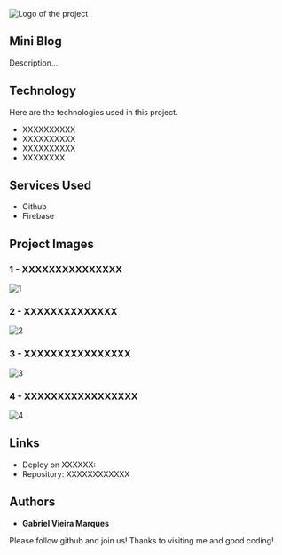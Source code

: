![Logo of the project](https://user-images.githubusercontent.com/107372647/228012439-92acc8e3-1af9-4b55-a49b-19510895bd64.jpg)


## Mini Blog
Description...


## Technology 

Here are the technologies used in this project.

* XXXXXXXXXX
* XXXXXXXXXX
* XXXXXXXXXX
* XXXXXXXX

## Services Used

* Github
* Firebase

## Project Images

### 1 - XXXXXXXXXXXXXXX

![1](https://user-images.githubusercontent.com/107372647/228012439-92acc8e3-1af9-4b55-a49b-19510895bd64.jpg)

### 2 - XXXXXXXXXXXXXX

![2](https://user-images.githubusercontent.com/107372647/228012439-92acc8e3-1af9-4b55-a49b-19510895bd64.jpg)

### 3 - XXXXXXXXXXXXXXXX

![3](https://user-images.githubusercontent.com/107372647/228012439-92acc8e3-1af9-4b55-a49b-19510895bd64.jpg)

### 4 - XXXXXXXXXXXXXXXXX

![4](https://user-images.githubusercontent.com/107372647/228012439-92acc8e3-1af9-4b55-a49b-19510895bd64.jpg)

## Links
  - Deploy on XXXXXX:
  - Repository: XXXXXXXXXXXX

## Authors

* **Gabriel Vieira Marques** 

Please follow github and join us!
Thanks to visiting me and good coding!
